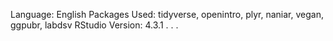 Language: English
Packages Used: tidyverse, openintro, plyr, naniar, vegan, ggpubr, labdsv
RStudio Version: 4.3.1 
. . .
